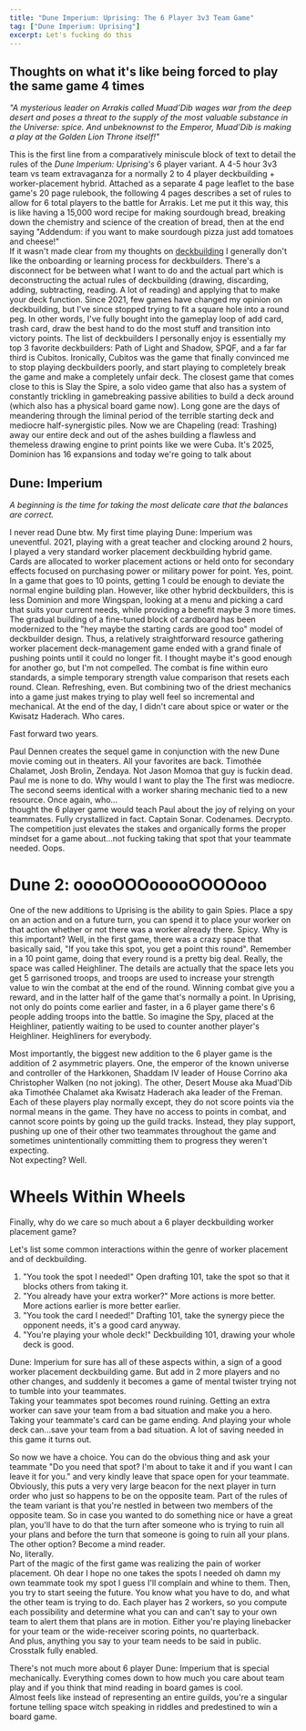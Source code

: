 ```yaml
---
title: "Dune Imperium: Uprising: The 6 Player 3v3 Team Game"
tag: ["Dune Imperium: Uprising"]
excerpt: Let's fucking do this 
---
```


## Thoughts on what it's like being forced to play the same game 4 times

_"A mysterious leader on Arrakis called Muad’Dib wages war from the deep desert and poses a threat to the supply of the most valuable substance in the Universe:
spice. And unbeknownst to the Emperor, Muad’Dib is making a play at the Golden Lion Throne itself!"_

This is the first line from a comparatively miniscule block of text to detail the rules of the *Dune Imperium: Uprising's* 6 player variant. A 4-5 hour 3v3 team vs team extravaganza for a normally 2 to 4 player deckbuilding + worker-placement hybrid. Attached as a separate 4 page leaflet to the base game's 20 page rulebook, the following 4 pages describes a set of rules to allow for 6 total players to the battle for Arrakis. Let me put it this way, this is like having a 15,000 word recipe for making sourdough bread, breaking down the chemistry and science of the creation of bread, then at the end saying "Addendum: if you want to make sourdough pizza just add tomatoes and cheese!"    
If it wasn't made clear from my thoughts on [deckbuilding](/blog/paperback) I generally don't like the onboarding or learning process for deckbuilders. There's a disconnect for be between what I want to do and the actual part which is deconstructing the actual rules of deckbuilding (drawing, discarding, adding, subtracting, reading. A lot of reading) and applying that to make your deck function. Since 2021, few games have changed my opinion on deckbuilding, but I've since stopped trying to fit a square hole into a round peg. In other words, I've fully bought into the gameplay loop of add card, trash card, draw the best hand to do the most stuff and transition into victory points. The list of deckbuilders I personally enjoy is essentially my top 3 favorite deckbuilders: Path of Light and Shadow, SPQF, and a far far third is Cubitos. Ironically, Cubitos was the game that finally convinced me to stop playing deckbuilders poorly, and start playing to completely break the game and make a completely unfair deck. The closest game that comes close to this is Slay the Spire, a solo video game that also has a system of constantly trickling in gamebreaking passive abilities to build a deck around (which also has a physical board game now). Long gone are the days of meandering through the liminal period of the terrible starting deck and mediocre half-synergistic piles. Now we are Chapeling (read: Trashing) away our entire deck and out of the ashes building a flawless and themeless drawing engine to print points like we were Cuba. It's 2025, Dominion has 16 expansions and today we're going to talk about 

## Dune: Imperium

_A beginning is the time for taking the most delicate care that the balances are correct._ 

I never read Dune btw. My first time playing Dune: Imperium was uneventful. 2021, playing with a great teacher and clocking around 2 hours, I played a very standard worker placement deckbuilding hybrid game. Cards are allocated to worker placement actions or held onto for secondary effects focused on purchasing power or military power for point. Yes, point. In a game that goes to 10 points, getting 1 could be enough to deviate the normal engine building plan. However, like other hybrid deckbuilders, this is less Dominion and more Wingspan, looking at a menu and picking a card that suits your current needs, while providing a benefit maybe 3 more times. The gradual building of a fine-tuned block of cardboard has been modernized to the "hey maybe the starting cards are good too" model of deckbuilder design. Thus, a relatively straightforward resource gathering worker placement deck-management game ended with a grand finale of pushing points until it could no longer fit. I thought maybe it's good enough for another go, but I'm not compelled. The combat is fine within euro standards, a simple temporary strength value comparison that resets each round. Clean. Refreshing, even. But combining two of the driest mechanics into a game just makes trying to play well feel so incremental and mechanical. At the end of the day, I didn't care about spice or water or the Kwisatz Haderach. Who cares. 

Fast forward two years.

Paul Dennen creates the sequel game in conjunction with the new Dune movie coming out in theaters. All your favorites are back. Timothée Chalamet, Josh Brolin, Zendaya. Not Jason Momoa that guy is fuckin dead.    
Paul me is none to do. Why would I want to play the The first was mediocre. The second seems identical with a worker sharing mechanic tied to a new resource. Once again, who...    
thought the 6 player game would teach Paul about the joy of relying on your teammates. Fully crystallized in fact. Captain Sonar. Codenames. Decrypto. The competition just elevates the stakes and organically forms the proper mindset for a game about...not fucking taking that spot that your teammate needed. Oops.

# Dune 2: ooooOOOooooOOOOooo

One of the new additions to Uprising is the ability to gain Spies. Place a spy on an action and on a future turn, you can spend it to place your worker on that action whether or not there was a worker already there. Spicy. Why is this important? Well, in the first game, there was a crazy space that basically said, "If you take this spot, you get a point this round". Remember in a 10 point game, doing that every round is a pretty big deal. Really, the space was called Heighliner. The details are actually that the space lets you get 5 garrisoned troops, and troops are used to increase your strength value to win the combat at the end of the round. Winning combat give you a reward, and in the latter half of the game that's normally a point. In Uprising, not only do points come earlier and faster, in a 6 player game there's 6 people adding troops into the battle. So imagine the Spy, placed at the Heighliner, patiently waiting to be used to counter another player's Heighliner. Heighliners for everybody. 

Most importantly, the biggest new addition to the 6 player game is the addition of 2 asymmetric players. One, the emperor of the known universe and controller of the Harkkonen, Shaddam IV leader of House Corrino aka Christopher Walken (no not joking). The other, Desert Mouse aka Muad'Dib aka Timothée Chalamet aka Kwisatz Haderach aka leader of the Freman. Each of these players play normally except, they do not score points via the normal means in the game. They have no access to points in combat, and cannot score points by going up the guild tracks. Instead, they play support, pushing up one of their other two teammates throughout the game and sometimes unintentionally committing them to progress they weren't expecting.   
Not expecting? Well.

# Wheels Within Wheels

Finally, why do we care so much about a 6 player deckbuilding worker placement game?    

Let's list some common interactions within the genre of worker placement and of deckbuilding.

1. "You took the spot I needed!"
Open drafting 101, take the spot so that it blocks others from taking it. 
2. "You already have your extra worker?"
More actions is more better. More actions earlier is more better earlier.
3. "You took the card I needed!"
Drafting 101, take the synergy piece the opponent needs, it's a good card anyway.
4. "You're playing your whole deck!"
Deckbuilding 101, drawing your whole deck is good. 

Dune: Imperium for sure has all of these aspects within, a sign of a good worker placement deckbuilding game. But add in 2 more players and no other changes, and suddenly it becomes a game of mental twister trying not to tumble into your teammates.    
Taking your teammates spot becomes round ruining. Getting an extra worker can save your team from a bad situation and make you a hero. Taking your teammate's card can be game ending. And playing your whole deck can...save your team from a bad situation. A lot of saving needed in this game it turns out.    

So now we have a choice. You can do the obvious thing and ask your teammate "Do you need that spot? I'm about to take it and if you want I can leave it for you." and very kindly leave that space open for your teammate.    
Obviously, this puts a very very large beacon for the next player in turn order who just so happens to be on the opposite team. Part of the rules of the team variant is that you're nestled in between two members of the opposite team. So in case you wanted to do something nice or have a great plan, you'll have to do that the turn after someone who is trying to ruin all your plans and before the turn that someone is going to ruin all your plans.    
The other option? Become a mind reader.    
No, literally.    
Part of the magic of the first game was realizing the pain of worker placement. Oh dear I hope no one takes the spots I needed oh damn my own teammate took my spot I guess I'll complain and whine to them. Then, you try to start seeing the future. You know what you have to do, and what the other team is trying to do. Each player has 2 workers, so you compute each possibility and determine what you can and can't say to your own team to alert them that plans are in motion. Either you're playing linebacker for your team or the wide-receiver scoring points, no quarterback.    
And plus, anything you say to your team needs to be said in public. Crosstalk fully enabled.    

There's not much more about 6 player Dune: Imperium that is special mechanically. Everything comes down to how much you care about team play and if you think that mind reading in board games is cool.    
Almost feels like instead of representing an entire guilds, you're a singular fortune telling space witch speaking in riddles and predestined to win a board game.